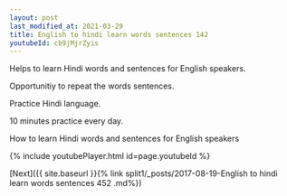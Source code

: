 ```yaml
---
layout: post
last_modified_at: 2021-03-29
title: English to hindi learn words sentences 142 
youtubeId: cb9jMjrZyis
---
```

 
 
Helps to learn Hindi words and sentences for English speakers.

Opportunitiy to repeat the words sentences. 

Practice Hindi language. 
 
10 minutes practice every day. 
 
How to learn Hindi words and sentences for English speakers 
 
{% include youtubePlayer.html id=page.youtubeId %}
 
 
[Next]({{ site.baseurl }}{% link  split1/_posts/2017-08-19-English to hindi learn words sentences 452 .md%})
 
